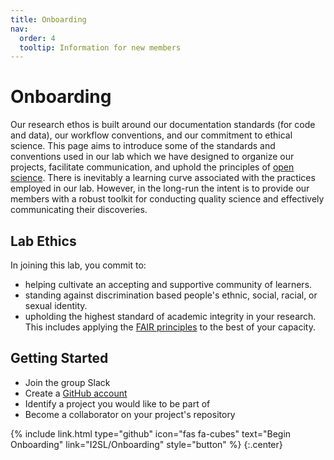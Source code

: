 ```yaml
---
title: Onboarding
nav:
  order: 4
  tooltip: Information for new members
---
```


# <i class="fas fa-stairs"></i>Onboarding

Our research ethos is built around our documentation standards (for code and data), our workflow conventions, and our commitment to ethical science. This page aims to introduce some of the standards and conventions used in our lab which we have designed to organize our projects, facilitate communication, and uphold the principles of [open science](https://en.wikipedia.org/wiki/Open_science). There is inevitably a learning curve associated with the practices employed in our lab. However, in the long-run the intent is to provide our members with a robust toolkit for conducting quality science and effectively communicating their discoveries.

## Lab Ethics
In joining this lab, you commit to:
- helping cultivate an accepting and supportive community of learners.
- standing against discrimination based people's ethnic, social, racial, or sexual identity.
- upholding the highest standard of academic integrity in your research. This includes applying the [FAIR principles](https://www.go-fair.org/fair-principles/) to the best of your capacity.


## Getting Started
- Join the group Slack
- Create a [GitHub account](https://github.com)
- Identify a project you would like to be part of
- Become a collaborator on your project's repository


{%
  include link.html
  type="github"
  icon="fas fa-cubes"
  text="Begin Onboarding"
  link="I2SL/Onboarding"
  style="button"
%}
{:.center}

